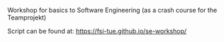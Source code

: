 Workshop for basics to Software Engineering (as a crash course for the Teamprojekt)

Script can be found at: https://fsi-tue.github.io/se-workshop/
